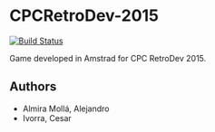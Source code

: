 # CPCRetroDev-2015
[![Build Status](https://magnum.travis-ci.com/aalmiramolla/CPCRetroDev-2015.svg?token=t5PKBxxdgZ9zy3jeQSke&branch=master)](https://magnum.travis-ci.com/aalmiramolla/CPCRetroDev-2015)

Game developed in Amstrad for CPC RetroDev 2015.

## Authors

- Almira Mollá, Alejandro
- Ivorra, Cesar
